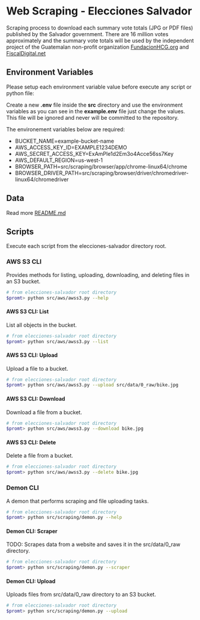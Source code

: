 # Web Scraping - Elecciones Salvador

Scraping process to download each summary vote totals (JPG or PDF files) published by the Salvador government. There are 16 million votes approximately and the summary vote totals will be used by the independent project of the Guatemalan non-profit organization [FundacionHCG.org](https://fundacionhcg.org/) and [FiscalDigital.net](https://fiscaldigital.net/)

## Environment Variables

Please setup each environment variable value before execute any script or python file:

Create a new **.env** file inside the **src** directory and use the environment variables as you can see in the **example.env** file just change the values. This file will be ignored and never will be committed to the repository.

The environement variables below are required:

* BUCKET_NAME=example-bucket-name
* AWS_ACCESS_KEY_ID=EXAMPLE1234DEMO
* AWS_SECRET_ACCESS_KEY=ExAmPle1d2Em3o4Acce56ss7Key
* AWS_DEFAULT_REGION=us-west-1
* BROWSER_PATH=src/scraping/browser/app/chrome-linux64/chrome
* BROWSER_DRIVER_PATH=src/scraping/browser/driver/chromedriver-linux64/chromedriver

## Data
Read more [README.md](data/README.md)

## Scripts

Execute each script from the elecciones-salvador directory root.

### AWS S3 CLI

Provides methods for listing, uploading, downloading, and deleting files in an S3 bucket.

```bash
# from elecciones-salvador root directory
$promt> python src/aws/awss3.py --help
```

#### AWS S3 CLI: List

List all objects in the bucket.

```bash
# from elecciones-salvador root directory
$promt> python src/aws/awss3.py --list
```

#### AWS S3 CLI: Upload

Upload a file to a bucket.

```bash
# from elecciones-salvador root directory
$promt> python src/aws/awss3.py --upload src/data/0_raw/bike.jpg
```

#### AWS S3 CLI: Download

Download a file from a bucket.

```bash
# from elecciones-salvador root directory
$promt> python src/aws/awss3.py --download bike.jpg
```

#### AWS S3 CLI: Delete

Delete a file from a bucket.

```bash
# from elecciones-salvador root directory
$promt> python src/aws/awss3.py --delete bike.jpg
```

### Demon CLI

A demon that performs scraping and file uploading tasks.

```bash
# from elecciones-salvador root directory
$promt> python src/scraping/demon.py --help
```

#### Demon CLI: Scraper

TODO: Scrapes data from a website and saves it in the src/data/0_raw directory.

```bash
# from elecciones-salvador root directory
$promt> python src/scraping/demon.py --scraper
```

#### Demon CLI: Upload

Uploads files from src/data/0_raw directory to an S3 bucket.

```bash
# from elecciones-salvador root directory
$promt> python src/scraping/demon.py --upload
```
